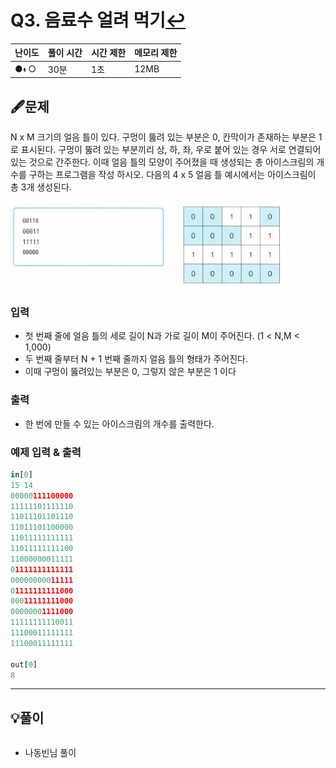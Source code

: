 # Q3. 음료수 얼려 먹기[↩](../this_is_codingtest)

| 난이도 | 풀이 시간 | 시간 제한 | 메모리 제한 |
| ------ | --------- | --------- | ----------- |
| ●◐○    | 30분      | 1초       | 12MB        |



## 🖋️문제
N x M 크기의 얼음 틀이 있다. 구멍이 뚫려 있는 부분은 0, 칸막이가 존재하는 부분은 1로 표시된다. 구멍이 뚫려 있는 부분끼리 상, 하, 좌, 우로 붙어 있는 경우 서로 연결되어 있는 것으로 간주한다. 이때 얼음 틀의 모양이 주어졌을 때 생성되는 총 아이스크림의 개수를 구하는 프로그램을 작성 하시오. 다음의 4 x 5 얼음 틀 예시에서는 아이스크림이 총 3개 생성된다.

![](./image/4_p2-1.png)

### 입력
* 첫 번째 줄에 얼음 틀의 세로 길이 N과 가로 길이 M이 주어진다. (1 < N,M < 1,000) 
* 두 번째 줄부터 N + 1 번째 줄까지 얼음 틀의 형태가 주어진다. 
* 이때 구멍이 뚫려있는 부분은 0, 그렇지 않은 부분은 1 이다

### 출력
* 한 번에 만들 수 있는 아이스크림의 개수를 출력한다.

### 예제 입력 & 출력

```python
in[0]
15 14
00000111100000
11111101111110
11011101101110
11011101100000
11011111111111
11011111111100
11000000011111
01111111111111
00000000011111
01111111111000
00011111111000
00000001111000
11111111110011
11100011111111
11100011111111

out[0]
8
```

---

## 💡풀이
```python

```

* 나동빈님 풀이

```python

```

